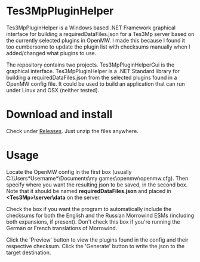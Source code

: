 # Tes3MpPluginHelper
Tes3MpPluginHelper is a Windows based .NET Framework graphical interface for building a requiredDataFiles.json for a Tes3Mp server based on the currently selected plugins in OpenMW. I made this because I found it too cumbersome to update the plugin list with checksums manually when I added/changed what plugins to use.

The repository contains two projects. Tes3MpPluginHelperGui is the graphical interface. Tes3MpPluginHelper is a .NET Standard library for building a requiredDataFiles.json from the selected plugins found in a OpenMW config file. It could be used to build an application that can run under Linux and OSX (neither tested).

# Download and install
Check under [Releases](https://github.com/awsker/Tes3MpPluginHelper/releases). Just unzip the files anywhere.

# Usage
Locate the OpenMW config in the first box (usually C:\Users\*Username*\Documents\my games\openmw\openmw.cfg). Then specify where you want the resulting json to be saved, in the second box. Note that it should be named **requiredDataFiles.json** and placed in **\<Tes3Mp>\\server\\data** on the server. 

Check the box if you want the program to automatically include the checksums for both the English and the Russian Morrowind ESMs (including both expansions, if present). Don't check this box if you're running the German or French translations of Morrowind.

Click the 'Preview' button to view the plugins found in the config and their respective checksum. Click the 'Generate' button to write the json to the target destination.
